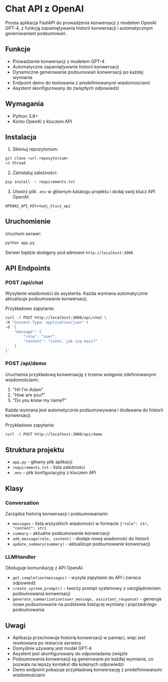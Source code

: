 # Chat API z OpenAI

Prosta aplikacja FastAPI do prowadzenia konwersacji z modelem OpenAI GPT-4, z funkcją zapamiętywania historii konwersacji i automatycznym generowaniem podsumowań.

## Funkcje

- Prowadzenie konwersacji z modelem GPT-4
- Automatyczne zapamiętywanie historii konwersacji
- Dynamiczne generowanie podsumowań konwersacji po każdej wymianie
- Endpoint demo do testowania z predefiniowanymi wiadomościami
- Asystent skonfigurowany do zwięzłych odpowiedzi

## Wymagania

- Python 3.8+
- Konto OpenAI z kluczem API

## Instalacja

1. Sklonuj repozytorium:
```bash
git clone <url-repozytorium>
cd thread
```

2. Zainstaluj zależności:
```bash
pip install -r requirements.txt
```

3. Utwórz plik `.env` w głównym katalogu projektu i dodaj swój klucz API OpenAI:
```
OPENAI_API_KEY=twój_klucz_api
```

## Uruchomienie

Uruchom serwer:
```bash
python app.py
```

Serwer będzie dostępny pod adresem `http://localhost:3000`

## API Endpoints

### POST /api/chat

Wysyłanie wiadomości do asystenta. Każda wymiana automatycznie aktualizuje podsumowanie konwersacji.

Przykładowe zapytanie:
```bash
curl -X POST http://localhost:3000/api/chat \
-H "Content-Type: application/json" \
-d '{
    "message": {
        "role": "user",
        "content": "Cześć, jak się masz?"
    }
}'
```

### POST /api/demo

Uruchamia przykładową konwersację z trzema wstępnie zdefiniowanymi wiadomościami:
1. "Hi! I'm Adam"
2. "How are you?"
3. "Do you know my name?"

Każda wymiana jest automatycznie podsumowywana i dodawana do historii konwersacji.

Przykładowe zapytanie:
```bash
curl -X POST http://localhost:3000/api/demo
```

## Struktura projektu

- `app.py` - główny plik aplikacji
- `requirements.txt` - lista zależności
- `.env` - plik konfiguracyjny z kluczem API

## Klasy

### Conversation
Zarządza historią konwersacji i podsumowaniami:
- `messages` - lista wszystkich wiadomości w formacie `{"role": str, "content": str}`
- `summary` - aktualne podsumowanie konwersacji
- `add_message(role, content)` - dodaje nową wiadomość do historii
- `update_summary(summary)` - aktualizuje podsumowanie konwersacji

### LLMHandler
Obsługuje komunikację z API OpenAI:
- `get_completion(messages)` - wysyła zapytanie do API i zwraca odpowiedź
- `create_system_prompt()` - tworzy prompt systemowy z uwzględnieniem podsumowania konwersacji
- `generate_summarization(user_message, assistant_response)` - generuje nowe podsumowanie na podstawie bieżącej wymiany i poprzedniego podsumowania

## Uwagi

- Aplikacja przechowuje historię konwersacji w pamięci, więc jest resetowana po restarcie serwera
- Domyślnie używany jest model GPT-4
- Asystent jest skonfigurowany do odpowiadania zwięźle
- Podsumowania konwersacji są generowane po każdej wymianie, co pozwala na lepszy kontekst dla kolejnych odpowiedzi
- Demo endpoint pokazuje przykładową konwersację z predefiniowanymi wiadomościami 